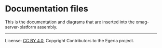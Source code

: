 <!-- SPDX-License-Identifier: CC-BY-4.0 -->
<!-- Copyright Contributors to the Egeria project. -->

# Documentation files

This is the documentation and diagrams that are inserted into the omag-server-platform assembly.




----
License: [CC BY 4.0](https://creativecommons.org/licenses/by/4.0/),
Copyright Contributors to the Egeria project.